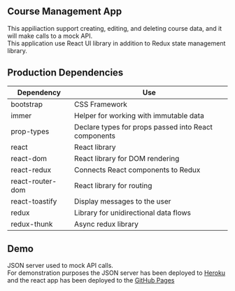 ## Course Management App

<p>
    This appiliaction support creating, editing, and deleting course data, and it will make calls to a mock API.<br>
    This application use React UI library in addition to Redux state management library.<br>
</p>

## Production Dependencies

| **Dependency**   | **Use**                                              |
| ---------------- | ---------------------------------------------------- |
| bootstrap        | CSS Framework                                        |
| immer            | Helper for working with immutable data               |
| prop-types       | Declare types for props passed into React components |
| react            | React library                                        |
| react-dom        | React library for DOM rendering                      |
| react-redux      | Connects React components to Redux                   |
| react-router-dom | React library for routing                            |
| react-toastify   | Display messages to the user                         |
| redux            | Library for unidirectional data flows                |
| redux-thunk      | Async redux library                                  |

## Demo

JSON server used to mock API calls.<br>
For demonstration purposes the JSON server has been deployed to <a href="https://course-management-app-backend.herokuapp.com/">Heroku</a> and the react app has been deployed to the <a href="https://moustapharamadan.github.io/course-management-app/#/"> GitHub Pages</a>
